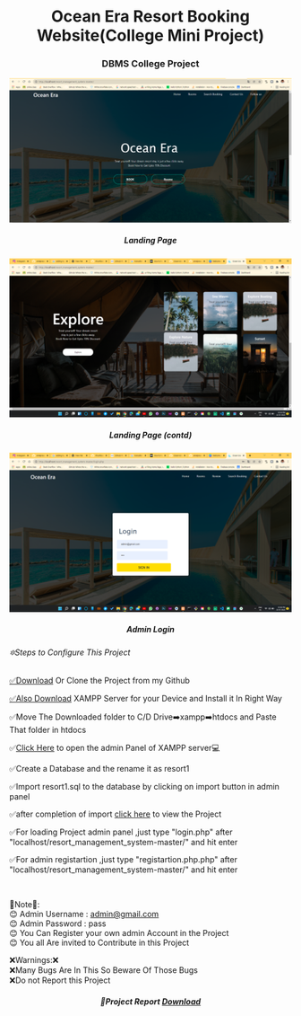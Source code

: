 
<h1 align="center">Ocean Era Resort Booking Website(College Mini Project)</h1>
<h3 align="center">DBMS College Project </h3>
<img src="https://github.com/amalprasad0/Ocean-Era-Mini-Project-/blob/main/Screenshot%20(35).png" alt="">
<h5 align="center">Landing Page </h5>
<img src="https://github.com/amalprasad0/Ocean-Era-Mini-Project-/blob/main/2%20(4).png" alt="">
<h5 align="center">Landing Page (contd)</h5>
<img src="https://github.com/amalprasad0/Ocean-Era-Mini-Project-/blob/main/2%20(3).png" alt="">
<h5 align="center">Admin Login</h5>
<h6> 🔯Steps to Configure This Project</h6>
<p><a href="https://github.com/amalprasad0/Ocean-Era-Mini-Project-.git">✅Download</a> Or Clone the Project from my Github </p>
<p><a href="https://www.apachefriends.org/download.html">✅Also Download</a> XAMPP Server for your Device and Install it In Right Way</p>
<p>✅Move The Downloaded folder to C/D Drive➡️xampp➡️htdocs and Paste That folder in htdocs</p>
<p>✅<a href="http://localhost/phpmyadmin/">Click Here</a> to open the admin Panel of XAMPP server💻</p>
<p>✅Create a Database and the rename it as resort1 </p>
<p>✅Import resort1.sql to the database by clicking on import button in admin panel </p>
<p>✅after completion of import <a href="http://localhost/resort_management_system-master/"> click here</a> to view the Project</p>
<p>✅For loading Project admin panel ,just type "login.php" after "localhost/resort_management_system-master/" and hit enter</p>
<p>✅For admin registartion ,just type "registartion.php.php" after "localhost/resort_management_system-master/" and hit enter</p><br>


🐾Note🐾:<br>
😊 Admin Username : admin@gmail.com <br>
😊 Admin Password : pass <br>
😊 You Can Register your own admin Account in the Project<br>
😊 You all Are invited to Contribute in this Project<br>

❌Warnings:❌<br>
❌Many Bugs Are In This So Beware Of Those Bugs<br>
❌Do not Report this Project<br>
 <h5 align="center">📑Project Report <a href="https://drive.google.com/file/d/186BxBWWgRn8gmfc5Z_AJB9O8sAextwmC/view?usp=drivesdk">Download</a></h5>

